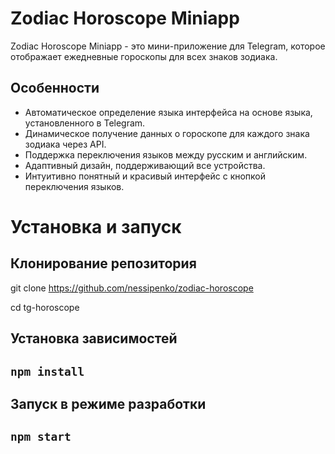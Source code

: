 # Zodiac Horoscope Miniapp

Zodiac Horoscope Miniapp - это мини-приложение для Telegram, которое отображает ежедневные гороскопы для всех знаков зодиака. 

## Особенности
- Автоматическое определение языка интерфейса на основе языка, установленного в Telegram.
- Динамическое получение данных о гороскопе для каждого знака зодиака через API.
- Поддержка переключения языков между русским и английским.
- Адаптивный дизайн, поддерживающий все устройства.
- Интуитивно понятный и красивый интерфейс с кнопкой переключения языков.

# Установка и запуск
## Клонирование репозитория
git clone https://github.com/nessipenko/zodiac-horoscope

cd tg-horoscope

##  Установка зависимостей
## `npm install`

## Запуск в режиме разработки
## `npm start`


